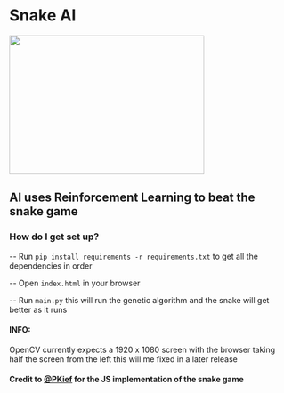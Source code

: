 # Snake AI

<img src="https://i.imgur.com/E74B9h1.png" height=250 width=350>

## AI uses Reinforcement Learning to beat the snake game

### How do I get set up? ###

-- Run `pip install requirements -r requirements.txt` to get all the dependencies in order

-- Open `index.html` in your browser

-- Run `main.py` this will run the genetic algorithm and the snake will get better as it runs

#### INFO: 
OpenCV currently expects a 1920 x 1080 screen with the browser taking half the screen from the left this will me fixed in a later release


#### Credit to [@PKief](https://github.com/PKief) for the JS implementation of the snake game
